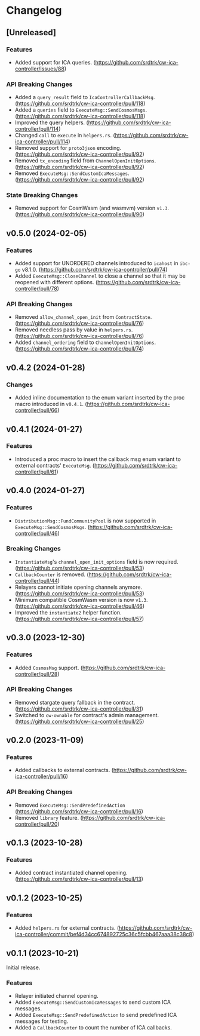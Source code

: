 # Changelog

## [Unreleased]

### Features

- Added support for ICA queries. (https://github.com/srdtrk/cw-ica-controller/issues/88)

### API Breaking Changes

- Added a `query_result` field to `IcaControllerCallbackMsg`. (https://github.com/srdtrk/cw-ica-controller/pull/118)
- Added a `queries` field to `ExecuteMsg::SendCosmosMsgs`. (https://github.com/srdtrk/cw-ica-controller/pull/118)
- Improved the query helpers. (https://github.com/srdtrk/cw-ica-controller/pull/114)
- Changed `call` to `execute` in `helpers.rs`. (https://github.com/srdtrk/cw-ica-controller/pull/114)
- Removed support for `proto3json` encoding. (https://github.com/srdtrk/cw-ica-controller/pull/92)
- Removed `tx_encoding` field from `ChannelOpenInitOptions`. (https://github.com/srdtrk/cw-ica-controller/pull/92)
- Removed `ExecuteMsg::SendCustomIcaMessages`. (https://github.com/srdtrk/cw-ica-controller/pull/92)

### State Breaking Changes

- Removed support for CosmWasm (and wasmvm) version `v1.3`. (https://github.com/srdtrk/cw-ica-controller/pull/90)

## v0.5.0 (2024-02-05)

### Features

- Added support for UNORDERED channels introduced to `icahost` in `ibc-go` v8.1.0. (https://github.com/srdtrk/cw-ica-controller/pull/74)
- Added `ExecuteMsg::CloseChannel` to close a channel so that it may be reopened with different options. (https://github.com/srdtrk/cw-ica-controller/pull/78)

### API Breaking Changes

- Removed `allow_channel_open_init` from `ContractState`. (https://github.com/srdtrk/cw-ica-controller/pull/76)
- Removed needless pass by value in `helpers.rs`. (https://github.com/srdtrk/cw-ica-controller/pull/76)
- Added `channel_ordering` field to `ChannelOpenInitOptions`. (https://github.com/srdtrk/cw-ica-controller/pull/74)

## v0.4.2 (2024-01-28)

### Changes

- Added inline documentation to the enum variant inserted by the proc macro introduced in `v0.4.1`. (https://github.com/srdtrk/cw-ica-controller/pull/66)

## v0.4.1 (2024-01-27)

### Features

- Introduced a proc macro to insert the callback msg enum variant to external contracts' `ExecuteMsg`. (https://github.com/srdtrk/cw-ica-controller/pull/61)

## v0.4.0 (2024-01-27)

### Features

- `DistributionMsg::FundCommunityPool` is now supported in `ExecuteMsg::SendCosmosMsgs`. (https://github.com/srdtrk/cw-ica-controller/pull/46)

### Breaking Changes

- `InstantiateMsg`'s `channel_open_init_options` field is now required. (https://github.com/srdtrk/cw-ica-controller/pull/53)
- `CallbackCounter` is removed. (https://github.com/srdtrk/cw-ica-controller/pull/44)
- Relayers cannot initiate opening channels anymore. (https://github.com/srdtrk/cw-ica-controller/pull/53)
- Minimum compatible CosmWasm version is now `v1.3`. (https://github.com/srdtrk/cw-ica-controller/pull/46)
- Improved the `instantiate2` helper function. (https://github.com/srdtrk/cw-ica-controller/pull/57)

## v0.3.0 (2023-12-30)

### Features

- Added `CosmosMsg` support. (https://github.com/srdtrk/cw-ica-controller/pull/28)

### API Breaking Changes

- Removed stargate query fallback in the contract. (https://github.com/srdtrk/cw-ica-controller/pull/31)
- Switched to `cw-ownable` for contract's admin management. (https://github.com/srdtrk/cw-ica-controller/pull/25)

## v0.2.0 (2023-11-09)

### Features

- Added callbacks to external contracts. (https://github.com/srdtrk/cw-ica-controller/pull/16)

### API Breaking Changes

- Removed `ExecuteMsg::SendPredefinedAction` (https://github.com/srdtrk/cw-ica-controller/pull/16)
- Removed `library` feature. (https://github.com/srdtrk/cw-ica-controller/pull/20)

## v0.1.3 (2023-10-28)

### Features

- Added contract instantiated channel opening. (https://github.com/srdtrk/cw-ica-controller/pull/13)

## v0.1.2 (2023-10-25)

### Features

- Added `helpers.rs` for external contracts. (https://github.com/srdtrk/cw-ica-controller/commit/bef4d34cc674892725c36c5fcbb467aaa38c38c8)

## v0.1.1 (2023-10-21)

Initial release.

### Features

- Relayer initiated channel opening.
- Added `ExecuteMsg::SendCustomIcaMessages` to send custom ICA messages.
- Added `ExecuteMsg::SendPredefinedAction` to send predefined ICA messages for testing.
- Added a `CallbackCounter` to count the number of ICA callbacks.
